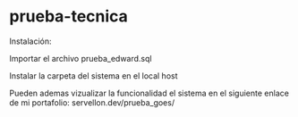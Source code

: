 # prueba-tecnica

Instalación:

Importar el archivo prueba_edward.sql

Instalar la carpeta del sistema en el local host

Pueden ademas vizualizar la funcionalidad el sistema en el siguiente enlace de mi portafolio: servellon.dev/prueba_goes/

